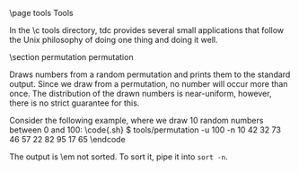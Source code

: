 \page tools Tools

In the \c tools directory, tdc provides several small applications that follow the Unix philosophy of doing one thing and doing it well.

\section permutation permutation

Draws numbers from a random permutation and prints them to the standard output.
Since we draw from a permutation, no number will occur more than once.
The distribution of the drawn numbers is near-uniform, however, there is no strict guarantee for this.

Consider the following example, where we draw 10 random numbers between 0 and 100:
\code{.sh}
$ tools/permutation -u 100 -n 10
42
32
73
46
57
22
82
95
17
65
\endcode

The output is \em not sorted.
To sort it, pipe it into `sort -n`.
